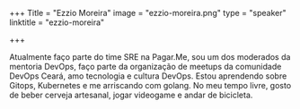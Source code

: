 +++
Title = "Ezzio Moreira"
image = "ezzio-moreira.png"
type = "speaker"
linktitle = "ezzio-moreira"

+++

Atualmente faço parte do time SRE na Pagar.Me, sou um dos moderados da mentoria DevOps, faço parte da organização de meetups da comunidade DevOps Ceará, amo tecnologia e cultura DevOps. Estou aprendendo sobre Gitops, Kubernetes e me arriscando com golang. No meu tempo livre, gosto de beber cerveja artesanal, jogar videogame e andar de bicicleta.